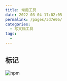 ```yaml
---
title: 常用工具
date: 2022-03-04 17:02:05
permalink: /pages/3d7e06/
categories:
  - 写文档工具
tags:
  - 
---
```


## 标记
![npm](https://img.shields.io/npm/v/@xiumu/wood-ui)

